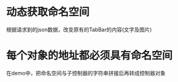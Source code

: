 # 动态获取命名空间
根据请求到的json数据，改变原有的TabBar的内容(文字及图片)

# 每个对象的地址都必须具有命名空间
在demo中，把命名空间与子控制器的字符串拼接后再转成控制器对象

